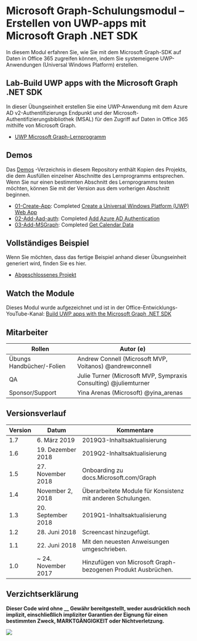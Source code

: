 # <a name="microsoft-graph-training-module---build-uwp-apps-with-the-microsoft-graph-net-sdk"></a>Microsoft Graph-Schulungsmodul – Erstellen von UWP-apps mit Microsoft Graph .NET SDK

In diesem Modul erfahren Sie, wie Sie mit dem Microsoft Graph-SDK auf Daten in Office 365 zugreifen können, indem Sie systemeigene UWP-Anwendungen (Universal Windows Platform) erstellen.

## <a name="lab---build-uwp-apps-with-the-microsoft-graph-net-sdk"></a>Lab-Build UWP apps with the Microsoft Graph .NET SDK

In dieser Übungseinheit erstellen Sie eine UWP-Anwendung mit dem Azure AD v2-Authentifizierungs Endpunkt und der Microsoft-Authentifizierungsbibliothek (MSAL) für den Zugriff auf Daten in Office 365 mithilfe von Microsoft Graph.

- [UWP Microsoft Graph-Lernprogramm](https://docs.microsoft.com/graph/training/uwp-tutorial)

## <a name="demos"></a>Demos

Das [Demos](./Demos) -Verzeichnis in diesem Repository enthält Kopien des Projekts, die dem Ausfüllen einzelner Abschnitte des Lernprogramms entsprechen. Wenn Sie nur einen bestimmten Abschnitt des Lernprogramms testen möchten, können Sie mit der Version aus dem vorherigen Abschnitt beginnen.

- [01-Create-App](Demos/01-create-app): Completed [Create a Universal Windows Platform (UWP) Web App](https://docs.microsoft.com/graph/training/uwp-tutorial?tutorial-step=1)
- [02-Add-Aad-auth](Demos/02-add-aad-auth): Completed [Add Azure AD Authentication](https://docs.microsoft.com/graph/training/uwp-tutorial?tutorial-step=3)
- [03-Add-MSGraph](Demos/03-add-msgraph): Completed [Get Calendar Data](https://docs.microsoft.com/graph/training/uwp-tutorial?tutorial-step=4)

## <a name="completed-sample"></a>Vollständiges Beispiel

Wenn Sie möchten, dass das fertige Beispiel anhand dieser Übungseinheit generiert wird, finden Sie es hier.

- [Abgeschlossenes Projekt](Demos/03-add-msgraph)

## <a name="watch-the-module"></a>Watch the Module

Dieses Modul wurde aufgezeichnet und ist in der Office-Entwicklungs-YouTube-Kanal: [Build UWP apps with the Microsoft Graph .NET SDK](https://youtu.be/XNxBUmqcf6c)

## <a name="contributors"></a>Mitarbeiter

| Rollen                | Autor (e)                                                        |
| -------------------- | ---------------------------------------------------------------- |
| Übungs Handbücher/-Folien | Andrew Connell (Microsoft MVP, Voitanos) @andrewconnell          |
| QA                   | Julie Turner (Microsoft MVP, Sympraxis Consulting) @juliemturner |
| Sponsor/Support    | Yina Arenas (Microsoft) @yina_arenas                             |

## <a name="version-history"></a>Versionsverlauf

| Version | Datum               | Kommentare                                             |
| ------- | ------------------ | ---------------------------------------------------- |
| 1.7     | 6. März 2019      | 2019Q3-Inhaltsaktualisierung                               |
| 1.6     | 19. Dezember 2018  | 2019Q2-Inhaltsaktualisierung                               |
| 1.5     | 27. November 2018  | Onboarding zu docs.Microsoft.com/Graph                |
| 1.4     | November 2, 2018   | Überarbeitete Module für Konsistenz mit anderen Schulungen. |
| 1.3     | 20. September 2018 | 2019Q1-Inhaltsaktualisierung                               |
| 1.2     | 28. Juni 2018      | Screencast hinzugefügt.                                    |
| 1.1     | 22. Juni 2018      | Mit den neuesten Anweisungen umgeschrieben.                    |
| 1.0     | ~ 24. November 2017 | Hinzufügen von Microsoft Graph-bezogenen Produkt Ausbrüchen.       |

## <a name="disclaimer"></a>Verzichtserklärung

**Dieser Code wird ohne __ Gewähr bereitgestellt, weder ausdrücklich noch implizit, einschließlich impliziter Garantien der Eignung für einen bestimmten Zweck, MARKTGÄNGIGKEIT oder Nichtverletzung.**

<!-- markdownlint-disable MD033 -->
<img src="https://telemetry.sharepointpnp.com/msgraph-training-uwp" />
